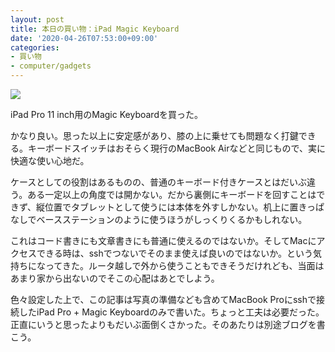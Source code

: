 ```yaml
---
layout: post
title: 本日の買い物：iPad Magic Keyboard
date: '2020-04-26T07:53:00+09:00'
categories:
- 買い物
- computer/gadgets
---
```


![](/blog/images/ipad-magic-keyboard.jpg)

iPad Pro 11 inch用のMagic Keyboardを買った。

かなり良い。思った以上に安定感があり、膝の上に乗せても問題なく打鍵できる。キーボードスイッチはおそらく現行のMacBook Airなどと同じもので、実に快適な使い心地だ。

ケースとしての役割はあるものの、普通のキーボード付きケースとはだいぶ違う。ある一定以上の角度では開かない。だから裏側にキーボードを回すことはできず、縦位置でタブレットとして使うには本体を外すしかない。机上に置きっぱなしでベースステーションのように使うほうがしっくりくるかもしれない。

これはコード書きにも文章書きにも普通に使えるのではないか。そしてMacにアクセスできる時は、sshでつないでそのまま使えば良いのではないか。という気持ちになってきた。ルータ越しで外から使うこともできそうだけれども、当面はあまり家から出ないのでそこの心配はあとでしよう。

色々設定した上で、この記事は写真の準備なども含めてMacBook Proにsshで接続したiPad Pro + Magic Keyboardのみで書いた。ちょっと工夫は必要だった。正直にいうと思ったよりもだいぶ面倒くさかった。そのあたりは別途ブログを書こう。









